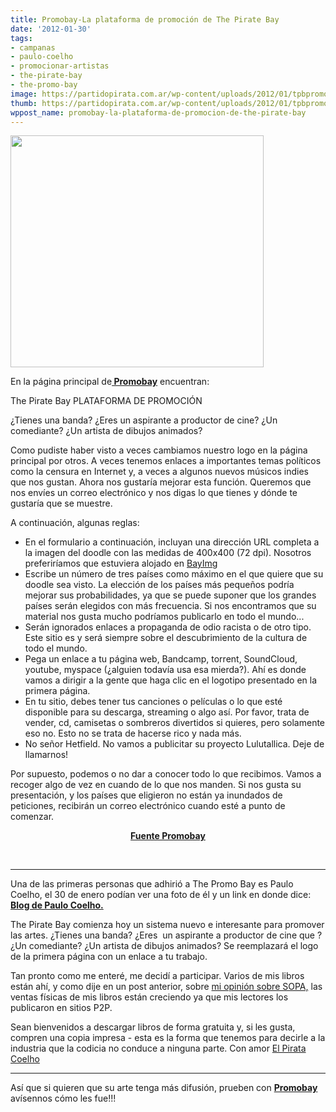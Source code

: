 ```yaml
---
title: Promobay-La plataforma de promoción de The Pirate Bay
date: '2012-01-30'
tags:
- campanas
- paulo-coelho
- promocionar-artistas
- the-pirate-bay
- the-promo-bay
image: https://partidopirata.com.ar/wp-content/uploads/2012/01/tpbpromo.jpg
thumb: https://partidopirata.com.ar/wp-content/uploads/2012/01/tpbpromo-150x150.jpg
wppost_name: promobay-la-plataforma-de-promocion-de-the-pirate-bay
---
```


<a href="https://partidopirata.com.ar/wp-content/uploads/2012/01/tpbpromo.jpg"><img class="aligncenter size-full wp-image-3015" title="The Promo Bay" src="https://partidopirata.com.ar/wp-content/uploads/2012/01/tpbpromo.jpg" alt="" width="405" height="371" /></a>

En la página principal de<strong><a href="https://thepiratebay.org/promo" target="_blank"> Promobay</a></strong> encuentran:

The Pirate Bay PLATAFORMA DE PROMOCIÓN

¿Tienes una banda? ¿Eres un aspirante a productor de cine? ¿Un comediante? ¿Un artista de dibujos animados?

Como pudiste haber visto a veces cambiamos nuestro logo en la página principal por otros. A veces tenemos enlaces a importantes temas políticos como la censura en Internet y, a veces a algunos nuevos músicos indies que nos gustan.
Ahora nos gustaría mejorar esta función. Queremos que nos envíes un correo electrónico y nos digas lo que tienes y dónde te gustaría que se muestre.

A continuación, algunas reglas:
<ul>
	<li>En el formulario a continuación, incluyan una dirección URL completa a la imagen del doodle con las medidas de 400x400 (72 dpi). Nosotros preferiríamos que estuviera alojado en <a href="http://www.bayimg.com/" target="_blank">BayImg</a></li>
	<li>Escribe un número de tres países como máximo en el que quiere que su doodle sea visto. La elección de los países más pequeños podría mejorar sus probabilidades, ya que se puede suponer que los grandes países serán elegidos con más frecuencia. Si nos encontramos que su material nos gusta mucho podríamos publicarlo en todo el mundo...</li>
	<li>Serán ignorados enlaces a propaganda de odio racista o de otro tipo. Este sitio es y será siempre sobre el descubrimiento de la cultura de todo el mundo.</li>
	<li>Pega un enlace a tu página web, Bandcamp, torrent, SoundCloud, youtube, myspace (¿alguien todavía usa esa mierda?). Ahí es donde vamos a dirigir a la gente que haga clic en el logotipo presentado en la primera página.</li>
	<li>En tu sitio, debes tener tus canciones o películas o lo que esté disponible para su descarga, streaming o algo así. Por favor, trata de vender, cd, camisetas o sombreros divertidos si quieres, pero solamente eso no. Esto no se trata de hacerse rico y nada más.</li>
	<li>No señor Hetfield. No vamos a publicitar su proyecto Lulutallica. Deje de llamarnos!</li>
</ul>
Por supuesto, podemos o no dar a conocer todo lo que recibimos. Vamos a recoger algo de vez en cuando de lo que nos manden. Si nos gusta su presentación, y los países que eligieron no están ya inundados de peticiones, recibirán un correo electrónico cuando esté a punto de comenzar.
<p style="text-align: center;"><strong><a href="https://thepiratebay.org/promo" target="_blank">Fuente Promobay</a></strong></p>
&nbsp;

<hr />

Una de las primeras personas que adhirió a The Promo Bay es Paulo Coelho, el 30 de enero podían ver una foto de él y un link en donde dice:
<strong><a href="http://paulocoelhoblog.com/2012/01/28/promo-bay/" target="_blank">Blog de Paulo Coelho.</a></strong>

The Pirate Bay comienza hoy un sistema nuevo e interesante para promover las artes.
¿Tienes una banda? ¿Eres  un aspirante a productor de cine que ? ¿Un comediante? ¿Un artista de dibujos animados?
Se reemplazará el logo de la primera página con un enlace a tu trabajo.

Tan pronto como me enteré, me decidí a participar. Varios de mis libros están ahí, y como dije en un post anterior, sobre <a href="https://partidopirata.com.ar/2892/paulo-coelho-mis-pensamientos-sobre-s-o-p-a">mi opinión sobre SOPA,</a> las ventas físicas de mis libros están creciendo ya que mis lectores los publicaron en sitios P2P.

Sean bienvenidos a descargar libros de forma gratuita y, si les gusta, compren una copia impresa - esta es la forma que tenemos para decirle a la industria que la codicia no conduce a ninguna parte.
Con amor
<a href="http://paulocoelhoblog.com/2012/01/28/promo-bay/" target="_blank">El Pirata Coelho</a>

<hr />

Así que si quieren que su arte tenga más difusión, prueben con <strong><a href="https://thepiratebay.org/promo" target="_blank">Promobay</a></strong> avísennos cómo les fue!!!
